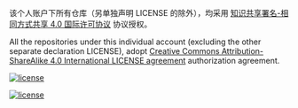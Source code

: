 该个人账户下所有仓库（另单独声明 LICENSE 的除外），均采用 [知识共享署名-相同方式共享 4.0 国际许可协议](https://creativecommons.org/licenses/by-sa/4.0/) 协议授权。

All the repositories under this individual account (excluding the other separate declaration LICENSE), adopt [Creative Commons Attribution-ShareAlike 4.0 International LICENSE agreement](https://creativecommons.org/licenses/by-sa/4.0/) authorization agreement.

[![license](https://licensebuttons.net/l/by-sa/4.0/80x15.png)](https://creativecommons.org/licenses/by-sa/4.0/)

[![license](https://licensebuttons.net/l/by-sa/4.0/88x31.png)](https://creativecommons.org/licenses/by-sa/4.0/)
